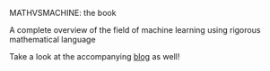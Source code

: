 MATHVSMACHINE: the book

A complete overview of the field of machine learning using rigorous mathematical language

Take a look at the accompanying [blog](https://www.mathvsmachine.com) as well!